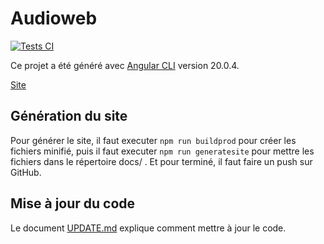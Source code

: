 # Audioweb

[![Tests CI](https://github.com/abarhub/audioweb/actions/workflows/npm_action.yml/badge.svg?branch=master)](https://github.com/abarhub/audioweb/actions/workflows/npm_action.yml)

Ce projet a été généré avec [Angular CLI](https://github.com/angular/angular-cli) version 20.0.4.

[Site](https://abarhub.github.io/audioweb/)

## Génération du site

Pour générer le site, il faut executer `npm run buildprod` pour créer les fichiers minifié, 
puis il faut executer `npm run generatesite` pour mettre les fichiers dans le répertoire docs/ . 
Et pour terminé, il faut faire un push sur GitHub.

## Mise à jour du code


Le document [UPDATE.md](UPDATE.md) explique comment mettre à jour le code.
